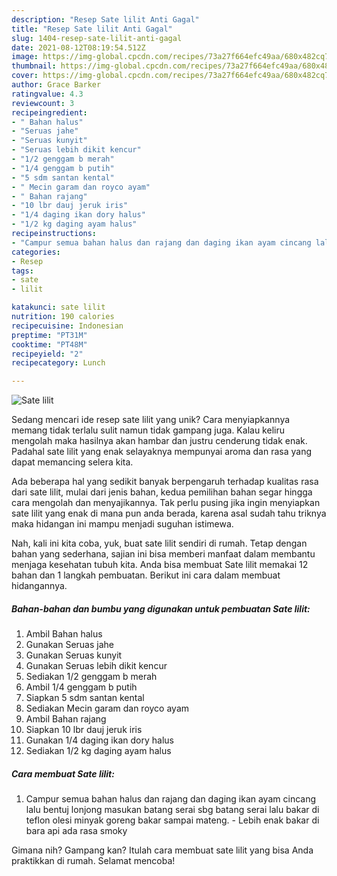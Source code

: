 ```yaml
---
description: "Resep Sate lilit Anti Gagal"
title: "Resep Sate lilit Anti Gagal"
slug: 1404-resep-sate-lilit-anti-gagal
date: 2021-08-12T08:19:54.512Z
image: https://img-global.cpcdn.com/recipes/73a27f664efc49aa/680x482cq70/sate-lilit-foto-resep-utama.jpg
thumbnail: https://img-global.cpcdn.com/recipes/73a27f664efc49aa/680x482cq70/sate-lilit-foto-resep-utama.jpg
cover: https://img-global.cpcdn.com/recipes/73a27f664efc49aa/680x482cq70/sate-lilit-foto-resep-utama.jpg
author: Grace Barker
ratingvalue: 4.3
reviewcount: 3
recipeingredient:
- " Bahan halus"
- "Seruas jahe"
- "Seruas kunyit"
- "Seruas lebih dikit kencur"
- "1/2 genggam b merah"
- "1/4 genggam b putih"
- "5 sdm santan kental"
- " Mecin garam dan royco ayam"
- " Bahan rajang"
- "10 lbr dauj jeruk iris"
- "1/4 daging ikan dory halus"
- "1/2 kg daging ayam halus"
recipeinstructions:
- "Campur semua bahan halus dan rajang dan daging ikan ayam cincang lalu bentuj lonjong masukan batang serai sbg batang serai lalu bakar di teflon olesi minyak goreng bakar sampai mateng. Lebih enak bakar di bara api ada rasa smoky"
categories:
- Resep
tags:
- sate
- lilit

katakunci: sate lilit 
nutrition: 190 calories
recipecuisine: Indonesian
preptime: "PT31M"
cooktime: "PT48M"
recipeyield: "2"
recipecategory: Lunch

---
```



![Sate lilit](https://img-global.cpcdn.com/recipes/73a27f664efc49aa/680x482cq70/sate-lilit-foto-resep-utama.jpg)

Sedang mencari ide resep sate lilit yang unik? Cara menyiapkannya memang tidak terlalu sulit namun tidak gampang juga. Kalau keliru mengolah maka hasilnya akan hambar dan justru cenderung tidak enak. Padahal sate lilit yang enak selayaknya mempunyai aroma dan rasa yang dapat memancing selera kita.



Ada beberapa hal yang sedikit banyak berpengaruh terhadap kualitas rasa dari sate lilit, mulai dari jenis bahan, kedua pemilihan bahan segar hingga cara mengolah dan menyajikannya. Tak perlu pusing jika ingin menyiapkan sate lilit yang enak di mana pun anda berada, karena asal sudah tahu triknya maka hidangan ini mampu menjadi suguhan istimewa.


Nah, kali ini kita coba, yuk, buat sate lilit sendiri di rumah. Tetap dengan bahan yang sederhana, sajian ini bisa memberi manfaat dalam membantu menjaga kesehatan tubuh kita. Anda bisa membuat Sate lilit memakai 12 bahan dan 1 langkah pembuatan. Berikut ini cara dalam membuat hidangannya.

<!--inarticleads1-->

##### Bahan-bahan dan bumbu yang digunakan untuk pembuatan Sate lilit:

1. Ambil  Bahan halus
1. Gunakan Seruas jahe
1. Gunakan Seruas kunyit
1. Gunakan Seruas lebih dikit kencur
1. Sediakan 1/2 genggam b merah
1. Ambil 1/4 genggam b putih
1. Siapkan 5 sdm santan kental
1. Sediakan  Mecin garam dan royco ayam
1. Ambil  Bahan rajang
1. Siapkan 10 lbr dauj jeruk iris
1. Gunakan 1/4 daging ikan dory halus
1. Sediakan 1/2 kg daging ayam halus




<!--inarticleads2-->

##### Cara membuat Sate lilit:

1. Campur semua bahan halus dan rajang dan daging ikan ayam cincang lalu bentuj lonjong masukan batang serai sbg batang serai lalu bakar di teflon olesi minyak goreng bakar sampai mateng. - Lebih enak bakar di bara api ada rasa smoky




Gimana nih? Gampang kan? Itulah cara membuat sate lilit yang bisa Anda praktikkan di rumah. Selamat mencoba!
